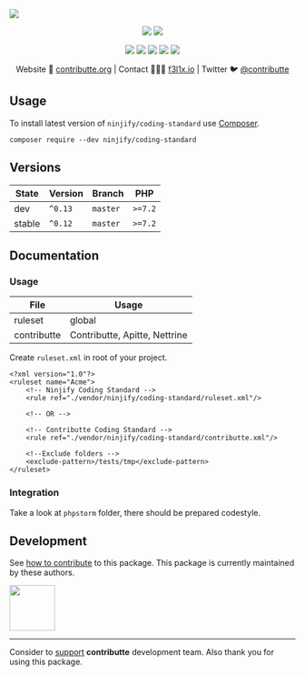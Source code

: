 ![](https://heatbadger.now.sh/github/readme/ninjify/coding-standard/)

<p align=center>
  <a href="https://packagist.org/packages/ninjify/coding-standard"><img src="https://badgen.net/packagist/dm/ninjify/coding-standard"></a>
  <a href="https://packagist.org/packages/ninjify/coding-standard"><img src="https://badgen.net/packagist/v/ninjify/coding-standard"></a>
</p>
<p align=center>
  <a href="https://packagist.org/packages/ninjify/coding-standard"><img src="https://badgen.net/packagist/php/ninjify/coding-standard"></a>
  <a href="https://github.com/ninjify/coding-standard"><img src="https://badgen.net/github/license/ninjify/coding-standard"></a>
  <a href="https://bit.ly/ctteg"><img src="https://badgen.net/badge/support/gitter/cyan"></a>
  <a href="https://bit.ly/cttfo"><img src="https://badgen.net/badge/support/forum/yellow"></a>
  <a href="https://contributte.org/partners.html"><img src="https://badgen.net/badge/sponsor/donations/F96854"></a>
</p>

<p align=center>
Website 🚀 <a href="https://contributte.org">contributte.org</a> | Contact 👨🏻‍💻 <a href="https://f3l1x.io">f3l1x.io</a> | Twitter 🐦 <a href="https://twitter.com/contributte">@contributte</a>
</p>

## Usage

To install latest version of `ninjify/coding-standard` use [Composer](https://getcomposer.com).

```
composer require --dev ninjify/coding-standard
```

## Versions

| State       | Version      | Branch   | PHP     |
|-------------|--------------|----------|---------|
| dev         | `^0.13`      | `master` | `>=7.2` |
| stable      | `^0.12`      | `master` | `>=7.2` |

## Documentation

### Usage

| File          | Usage  |
|---------------|--------|
| ruleset       | global |
| contributte   | Contributte, Apitte, Nettrine |

Create `ruleset.xml` in root of your project.

```
<?xml version="1.0"?>
<ruleset name="Acme">
    <!-- Ninjify Coding Standard -->
    <rule ref="./vendor/ninjify/coding-standard/ruleset.xml"/>

    <!-- OR -->
    
    <!-- Contributte Coding Standard -->
    <rule ref="./vendor/ninjify/coding-standard/contributte.xml"/>

    <!--Exclude folders -->
    <exclude-pattern>/tests/tmp</exclude-pattern>
</ruleset>
```

### Integration

Take a look at `phpstorm` folder, there should be prepared codestyle.


## Development

See [how to contribute](https://contributte.org) to this package. This package is currently maintained by these authors.

<a href="https://github.com/f3l1x">
    <img width="80" height="80" src="https://avatars2.githubusercontent.com/u/538058?v=3&s=80">
</a>

-----

Consider to [support](https://contributte.org/partners.html) **contributte** development team.
Also thank you for using this package.
